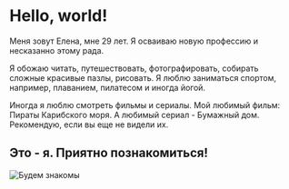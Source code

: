 # Hello, world!

Меня зовут Елена, мне 29 лет. Я осваиваю новую профессию и несказанно этому рада. 

Я обожаю читать, путешествовать, фотографировать, собирать сложные красивые пазлы, рисовать. Я люблю заниматься спортом, например, плаванием, пилатесом и иногда йогой. 

Иногда я люблю смотреть фильмы и сериалы. Мой любимый фильм: Пираты Карибского моря. А любимый сериал - Бумажный дом. Рекомендую, если вы еще не видели их.

## Это - я. Приятно познакомиться!

![Будем знакомы](Каргина.jpg)